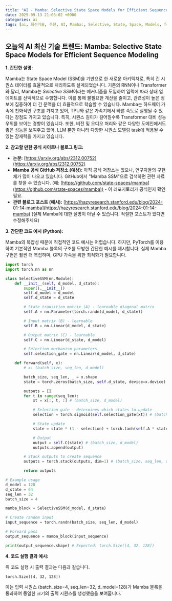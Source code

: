 ```yaml
---
title: "AI - Mamba: Selective State Space Models for Efficient Sequence Modeling"
date: 2025-09-13 21:03:02 +0900
categories: ai
tags: [ai, 최신기술, 추천, AI, Mamba:, Selective, State, Space, Models, for, Efficient, Sequence, Modeling]
---
```


## 오늘의 AI 최신 기술 트렌드: **Mamba: Selective State Space Models for Efficient Sequence Modeling**

**1. 간단한 설명:**

Mamba는 State Space Model (SSM)을 기반으로 한 새로운 아키텍처로, 특히 긴 시퀀스 데이터를 효율적으로 처리하도록 설계되었습니다. 기존의 RNN이나 Transformer와 달리, Mamba는 *Selective SSM*이라는 메커니즘을 도입하여 입력에 따라 상태 업데이트를 선택적으로 수행합니다. 이를 통해 불필요한 계산을 줄이고, 관련성이 높은 정보에 집중하여 더 긴 문맥을 더 효율적으로 학습할 수 있습니다.  Mamba는 하드웨어 가속에 친화적인 구조를 가지고 있어, TPU와 같은 가속기에서 빠른 속도로 실행될 수 있다는 장점도 가지고 있습니다. 특히, 시퀀스 길이가 길어질수록 Transformer 대비 성능 우위를 보이는 경향이 있습니다. 또한, 비전 및 오디오 처리와 같은 다양한 도메인에서도 좋은 성능을 보여주고 있어, LLM 뿐만 아니라 다양한 시퀀스 모델링 task에 적용될 수 있는 잠재력을 가지고 있습니다.

**2. 참고할 만한 공식 사이트나 블로그 링크:**

*   **논문:** [https://arxiv.org/abs/2312.00752](https://arxiv.org/abs/2312.00752)
*   **Mamba 공식 GitHub 저장소 (예상):** 아직 공식 저장소는 없으나, 연구자들의 구현체가 많이 나오고 있습니다. GitHub에서 "Mamba SSM"으로 검색하면 관련 자료를 찾을 수 있습니다. (예: [https://github.com/state-spaces/mamba](https://github.com/state-spaces/mamba)) - 이 레포지토리가 공식인지 확인 필요.
*   **관련 블로그 포스트 (예시):** [https://hazyresearch.stanford.edu/blog/2024-01-14-mamba](https://hazyresearch.stanford.edu/blog/2024-01-14-mamba) (실제 Mamba에 대한 설명이 아닐 수 있습니다. 적절한 포스트가 있다면 수정해주세요)

**3. 간단한 코드 예시 (Python):**

Mamba의 복잡성 때문에 직접적인 코드 예시는 어렵습니다. 하지만, PyTorch를 이용하여 기본적인 Mamba 블록의 구조를 모방한 간단한 예시를 제시합니다.  실제 Mamba 구현은 훨씬 더 복잡하며, GPU 가속을 위한 최적화가 필요합니다.

```python
import torch
import torch.nn as nn

class SelectiveSSM(nn.Module):
    def __init__(self, d_model, d_state):
        super().__init__()
        self.d_model = d_model
        self.d_state = d_state

        # State transition matrix (A) - learnable diagonal matrix
        self.A = nn.Parameter(torch.randn(d_model, d_state))

        # Input matrix (B) - learnable
        self.B = nn.Linear(d_model, d_state)

        # Output matrix (C) - learnable
        self.C = nn.Linear(d_state, d_model)

        # Selection mechanism parameters
        self.selection_gate = nn.Linear(d_model, d_state)

    def forward(self, x):
        # x: (batch_size, seq_len, d_model)

        batch_size, seq_len, _ = x.shape
        state = torch.zeros(batch_size, self.d_state, device=x.device)  # Initialize state

        outputs = []
        for t in range(seq_len):
            xt = x[:, t, :] # (batch_size, d_model)

            # Selection gate - determines which states to update
            selection = torch.sigmoid(self.selection_gate(xt)) # (batch_size, d_state)

            # State update
            state = state * (1 - selection) + torch.tanh(self.A * state + self.B(xt)) * selection # (batch_size, d_state)

            # Output
            output = self.C(state) # (batch_size, d_model)
            outputs.append(output)

        # Stack outputs to create sequence
        outputs = torch.stack(outputs, dim=1) # (batch_size, seq_len, d_model)

        return outputs

# Example usage
d_model = 128
d_state = 64
seq_len = 32
batch_size = 4

mamba_block = SelectiveSSM(d_model, d_state)

# Create random input
input_sequence = torch.randn(batch_size, seq_len, d_model)

# Forward pass
output_sequence = mamba_block(input_sequence)

print(output_sequence.shape) # Expected: torch.Size([4, 32, 128])
```

**4. 코드 실행 결과 예시:**

위 코드 실행 시 출력 결과는 다음과 같습니다.

```
torch.Size([4, 32, 128])
```

이는 입력 시퀀스 (batch_size=4, seq_len=32, d_model=128)가 Mamba 블록을 통과하여 동일한 크기의 출력 시퀀스를 생성했음을 보여줍니다.

